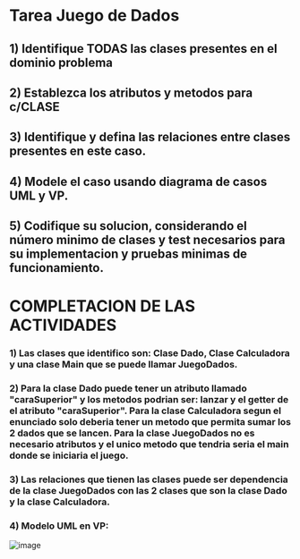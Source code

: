 # Tarea Juego de Dados

## 1) Identifique TODAS las clases presentes en el dominio problema
## 2) Establezca los atributos y metodos para c/CLASE
## 3) Identifique y defina las relaciones entre clases presentes en este caso.
## 4) Modele el caso usando diagrama de casos UML y VP.
## 5) Codifique su solucion, considerando el número minimo de clases y test necesarios para su implementacion y pruebas minimas de funcionamiento.

# COMPLETACION DE LAS ACTIVIDADES

### 1) Las clases que identifico son: Clase Dado, Clase Calculadora y una clase Main que se puede llamar JuegoDados.

### 2) Para la clase Dado puede tener un atributo llamado "caraSuperior" y los metodos podrian ser: lanzar y el getter de el atributo "caraSuperior". Para la clase Calculadora segun el enunciado solo deberia tener un metodo que permita sumar los 2 dados que se lancen. Para la clase JuegoDados no es necesario atributos y el unico metodo que tendria seria el main donde se iniciaria el juego.

### 3) Las relaciones que tienen las clases puede ser dependencia de la clase JuegoDados con las 2 clases que son la clase Dado y la clase Calculadora.

### 4) Modelo UML en VP:

![image](https://github.com/BenjaFA/Tarea-Juego-de-Dados/assets/142475169/bb190f42-a2b8-44bb-aaa3-76a213030daa)





